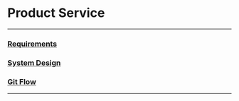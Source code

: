 # Product Service

---
### [Requirements](docs/REQUIREMENTS.md)

### [System Design](docs/SYSTEM-DESIGN.md)

### [Git Flow](docs/GITFLOW.md)

---
